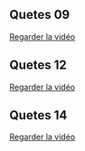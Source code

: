 ## Quetes 09
[Regarder la vidéo](https://www.loom.com/share/a5dc67025d3e45a388a73daf78e48b17)

## Quetes 12
[Regarder la vidéo](https://www.loom.com/share/79609ea99409404e8d8f325e224e7b04)

## Quetes 14
[Regarder la vidéo](https://www.loom.com/share/4b0635846c0a4f98bbe532bffd19b7d9)